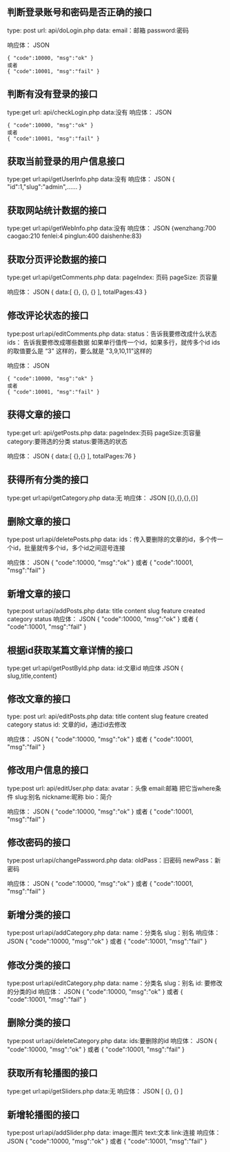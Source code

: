 ## 判断登录账号和密码是否正确的接口
type: post
url: api/doLogin.php
data:
    email：邮箱
    password:密码

响应体：
    JSON

    { "code":10000, "msg":"ok" }
    或者
    { "code":10001, "msg":"fail" }


## 判断有没有登录的接口
type:get
url: api/checkLogin.php
data:没有
响应体：
    JSON

    { "code":10000, "msg":"ok" }
    或者
    { "code":10001, "msg":"fail" }


## 获取当前登录的用户信息接口
type:get
url:api/getUserInfo.php
data:没有
响应体：
    JSON
    { "id":1,"slug":"admin",...... }


## 获取网站统计数据的接口
type:get
url:api/getWebInfo.php
data:没有
响应体：
    JSON
    {wenzhang:700  caogao:210  fenlei:4  pinglun:400  daishenhe:83}


## 获取分页评论数据的接口
type:get
url:api/getComments.php
data:
    pageIndex: 页码
    pageSize: 页容量

响应体：
    JSON
    {
        data:[
            {},
            {},
            {}
        ],
        totalPages:43
    }


## 修改评论状态的接口
type:post
url:api/editComments.php
data:
    status：告诉我要修改成什么状态
    ids： 告诉我要修改成哪些数据
            如果单行值传一个id，如果多行，就传多个id
            ids的取值要么是 “3" 这样的，要么就是 "3,9,10,11"这样的

响应体：
    JSON
    
    { "code":10000, "msg":"ok" }
    或者
    { "code":10001, "msg":"fail" }


## 获得文章的接口
type:get
url: api/getPosts.php
data:
    pageIndex:页码
    pageSize:页容量
    category:要筛选的分类
    status:要筛选的状态

响应体：
    JSON
    {
        data:[ {},{} ],
        totalPages:76
    }


## 获得所有分类的接口
type:get
url:api/getCategory.php
data:无
响应体：
    JSON
    [{},{},{},{}]


## 删除文章的接口
type:post
url:api/deletePosts.php
data:
    ids：传入要删除的文章的id，多个传一个id，批量就传多个id，多个id之间逗号连接

响应体：
    JSON
    { "code":10000, "msg":"ok" }
    或者
    { "code":10001, "msg":"fail" }


## 新增文章的接口
type:post
url:api/addPosts.php
data:
    title
    content
    slug
    feature
    created
    category
    status
响应体：
    JSON
    { "code":10000, "msg":"ok" }
    或者
    { "code":10001, "msg":"fail" }



## 根据id获取某篇文章详情的接口
type:get
url:api/getPostById.php
data:
    id:文章id
响应体
    JSON
    { slug,title,content}


## 修改文章的接口
type: post
url: api/editPosts.php
data:
    title
    content
    slug
    feature
    created
    category
    status
    id: 文章的id，通过id去修改

响应体：
    JSON
    { "code":10000, "msg":"ok" }
    或者
    { "code":10001, "msg":"fail" }



## 修改用户信息的接口
type:post
url: api/editUser.php
data:
    avatar：头像
    email:邮箱 把它当where条件
    slug:别名
    nickname:昵称
    bio：简介

响应体：
    JSON
    { "code":10000, "msg":"ok" }
    或者
    { "code":10001, "msg":"fail" }


## 修改密码的接口
type:post
url:api/changePassword.php
data:
    oldPass：旧密码
    newPass：新密码

响应体：
    JSON
    { "code":10000, "msg":"ok" }
    或者
    { "code":10001, "msg":"fail" }



## 新增分类的接口
type:post
url:api/addCategory.php
data:
    name：分类名
    slug：别名
响应体：
    JSON
    { "code":10000, "msg":"ok" }
    或者
    { "code":10001, "msg":"fail" }


## 修改分类的接口
type:post
url:api/editCategory.php
data:
    name：分类名
    slug：别名
    id: 要修改的分类的id
响应体：
    JSON
    { "code":10000, "msg":"ok" }
    或者
    { "code":10001, "msg":"fail" }


## 删除分类的接口
type:post
url:api/deleteCategory.php
data:
    ids:要删除的id
响应体：
    JSON
    { "code":10000, "msg":"ok" }
    或者
    { "code":10001, "msg":"fail" }


## 获取所有轮播图的接口
type:get
url:api/getSliders.php
data:无
响应体：
    JSON
    [
        {},
        {}
    ]


## 新增轮播图的接口
type:post
url:api/addSlider.php
data:
    image:图片
    text:文本
    link:连接
响应体：
    JSON
    { "code":10000, "msg":"ok" }
    或者
    { "code":10001, "msg":"fail" }

